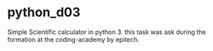 # python_d03
Simple Scientific calculator in python 3.
this task was ask during the formation at the coding-academy by epitech.
